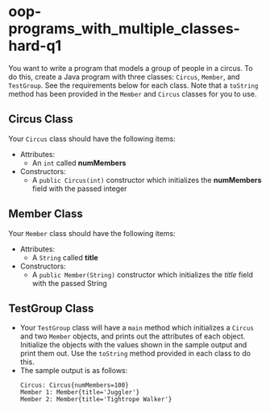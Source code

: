 # oop-programs_with_multiple_classes-hard-q1

You want to write a program that models a group of people in a circus. To do this, create a Java program with three
classes: `Circus`, `Member`, and `TestGroup`. See the requirements below for each class. Note that a `toString` method
has been provided in the `Member` and `Circus` classes for you to use.

## Circus Class

Your `Circus` class should have the following items:

- Attributes:
    - An `int` called **numMembers**
- Constructors:
    - A `public Circus(int)` constructor which initializes the **numMembers** field with the passed integer

## Member Class

Your `Member` class should have the following items:

- Attributes:
    - A `String` called **title**
- Constructors:
    - A `public Member(String)` constructor which initializes the *title* field with the passed String

## TestGroup Class

- Your `TestGroup` class will have a `main` method which initializes a `Circus` and two `Member` objects, and prints out
  the attributes of each object. Initialize the objects with the values shown in the sample output and print them out.
  Use the `toString` method provided in each class to do this.
- The sample output is as follows:
  ```
  Circus: Circus{numMembers=100} 
  Member 1: Member{title='Juggler'} 
  Member 2: Member{title='Tightrope Walker'}
  ```
